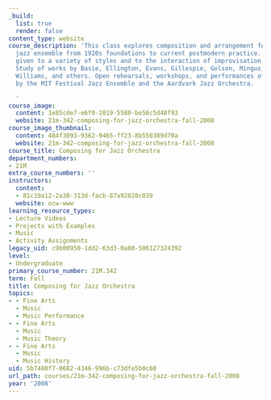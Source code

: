 ```yaml
---
_build:
  list: true
  render: false
content_type: website
course_description: 'This class explores composition and arrangement for the large
  jazz ensemble from 1920s foundations to current postmodern practice. Consideration
  given to a variety of styles and to the interaction of improvisation and composition.
  Study of works by Basie, Ellington, Evans, Gillespie, Golson, Mingus, Morris, Nelson,
  Williams, and others. Open rehearsals, workshops, and performances of student compositions
  by the MIT Festival Jazz Ensemble and the Aardvark Jazz Orchestra.

  '
course_image:
  content: 1e85cde7-e6f0-2819-5580-be56c5d48f93
  website: 21m-342-composing-for-jazz-orchestra-fall-2008
course_image_thumbnail:
  content: 484f3093-9362-9465-ff23-8b550389d70a
  website: 21m-342-composing-for-jazz-orchestra-fall-2008
course_title: Composing for Jazz Orchestra
department_numbers:
- 21M
extra_course_numbers: ''
instructors:
  content:
  - 81c19a12-2a38-313d-facb-87a92820c039
  website: ocw-www
learning_resource_types:
- Lecture Videos
- Projects with Examples
- Music
- Activity Assignments
legacy_uid: c9b00950-1dd2-63d3-0a00-506127324392
level:
- Undergraduate
primary_course_number: 21M.342
term: Fall
title: Composing for Jazz Orchestra
topics:
- - Fine Arts
  - Music
  - Music Performance
- - Fine Arts
  - Music
  - Music Theory
- - Fine Arts
  - Music
  - Music History
uid: 5b7480f7-0682-4346-996b-c73dfe5b0c60
url_path: courses/21m-342-composing-for-jazz-orchestra-fall-2008
year: '2008'
---
```

